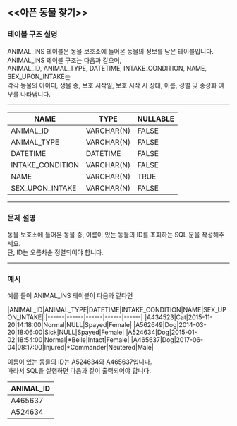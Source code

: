 <<아픈 동물 찾기>>
-----

### **테이블 구조 설명**
ANIMAL_INS 테이블은 동물 보호소에 들어온 동물의 정보를 담은 테이블입니다.  
ANIMAL_INS 테이블 구조는 다음과 같으며,  
ANIMAL_ID, ANIMAL_TYPE, DATETIME, INTAKE_CONDITION, NAME, SEX_UPON_INTAKE는  
각각 동물의 아이디, 생물 종, 보호 시작일, 보호 시작 시 상태, 이름, 성별 및 중성화 여부를 나타냅니다.  

---

|NAME|TYPE|NULLABLE|
|------|---|---|
|ANIMAL_ID|VARCHAR(N)|FALSE|
|ANIMAL_TYPE|VARCHAR(N)|FALSE|
|DATETIME|DATETIME|FALSE|
|INTAKE_CONDITION|VARCHAR(N)|FALSE|
|NAME|VARCHAR(N)|TRUE|
|SEX_UPON_INTAKE|VARCHAR(N)|FALSE|

---

### **문제 설명**
동물 보호소에 들어온 동물 중, 이름이 있는 동물의 ID를 조회하는 SQL 문을 작성해주세요.  
단, ID는 오름차순 정렬되어야 합니다.  

---

### **예시**
예를 들어 ANIMAL_INS 테이블이 다음과 같다면


|ANIMAL_ID|ANIMAL_TYPE|DATETIME|INTAKE_CONDITION|NAME|SEX_UPON_INTAKE|
|------|------|------|------|------|
|A434523|Cat|2015-11-20|14:18:00|Normal|NULL|Spayed|Female|
|A562649|Dog|2014-03-20|18:06:00|Sick|NULL|Spayed|Female|
|A524634|Dog|2015-01-02|18:54:00|Normal|*Belle|Intact|Female|
|A465637|Dog|2017-06-04|08:17:00|Injured|*Commander|Neutered|Male|


이름이 있는 동물의 ID는 A524634와 A465637입니다.  
따라서 SQL을 실행하면 다음과 같이 출력되어야 합니다.  


|ANIMAL_ID|
|------|
|A465637|
|A524634|



